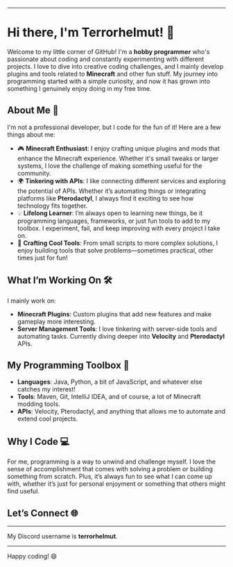 
---

# Hi there, I'm Terrorhelmut! 👋

Welcome to my little corner of GitHub! I'm a **hobby programmer** who's passionate about coding and constantly experimenting with different projects. I love to dive into creative coding challenges, and I mainly develop plugins and tools related to **Minecraft** and other fun stuff. My journey into programming started with a simple curiosity, and now it has grown into something I genuinely enjoy doing in my free time.

## About Me 🚀

I'm not a professional developer, but I code for the fun of it! Here are a few things about me:

- 🎮 **Minecraft Enthusiast**: I enjoy crafting unique plugins and mods that enhance the Minecraft experience. Whether it's small tweaks or larger systems, I love the challenge of making something useful for the community.
- 🌍 **Tinkering with APIs**: I like connecting different services and exploring the potential of APIs. Whether it’s automating things or integrating platforms like **Pterodactyl**, I always find it exciting to see how technology fits together.
- 💡 **Lifelong Learner**: I’m always open to learning new things, be it programming languages, frameworks, or just fun tools to add to my toolbox. I experiment, fail, and keep improving with every project I take on.
- 🔧 **Crafting Cool Tools**: From small scripts to more complex solutions, I enjoy building tools that solve problems—sometimes practical, other times just for fun!

## What I’m Working On 🛠️

I mainly work on:

- **Minecraft Plugins**: Custom plugins that add new features and make gameplay more interesting.
- **Server Management Tools**: I love tinkering with server-side tools and automating tasks. Currently diving deeper into **Velocity** and **Pterodactyl** APIs.

## My Programming Toolbox 🧰

- **Languages**: Java, Python, a bit of JavaScript, and whatever else catches my interest!
- **Tools**: Maven, Git, IntelliJ IDEA, and of course, a lot of Minecraft modding tools.
- **APIs**: Velocity, Pterodactyl, and anything that allows me to automate and extend cool projects.

## Why I Code 💻

For me, programming is a way to unwind and challenge myself. I love the sense of accomplishment that comes with solving a problem or building something from scratch. Plus, it’s always fun to see what I can come up with, whether it’s just for personal enjoyment or something that others might find useful.

## Let’s Connect 🌐

---

My Discord username is **terrorhelmut**.

--- 

Happy coding! 😄

